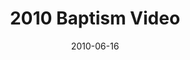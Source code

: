 ---
layout: media
category: media
title: "2010 Baptism Video"
date: 2010-06-16
description: "2010 Baptism Video"
video: "https://s3.amazonaws.com/crossroadsvideomessages/2010 Baptism Recap.mp4"
video-poster: "https://www.crossroads.net/uploadedfiles/Baptism_Still.jpg"
---